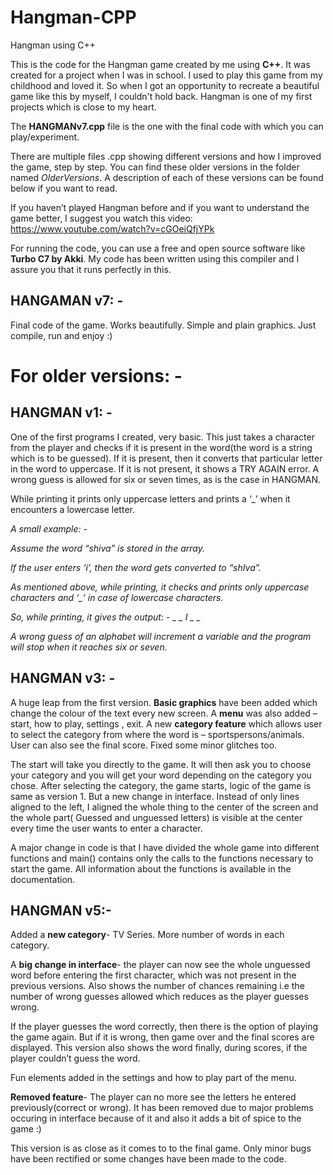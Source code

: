 # Hangman-CPP
Hangman using C++
  
This is the code for the Hangman game created by me using **C++**. It was created for a project when I was in school. I used to play this game from my childhood and loved it. So when I got an opportunity to recreate a beautiful game like this by myself, I couldn't hold back. Hangman is one of my first projects which is close to my heart.

The **HANGMANv7.cpp** file is the one with the final code with which you can play/experiment.

There are multiple files .cpp showing different versions and how I improved the game, step by step. You can find these older versions in the folder named *OlderVersions*. A description of each of these versions can be found below if you want to read.

If you haven’t played Hangman before and if you want to understand the game better, I suggest you watch this video: https://www.youtube.com/watch?v=cGOeiQfjYPk

For running the code, you can use a free and open source software like **Turbo C7 by Akki**. My code has been written using this compiler and I assure you that it runs perfectly in this.

## HANGAMAN v7: -
Final code of the game. Works beautifully. Simple and plain graphics. Just compile, run and enjoy :)

# For older versions: -

## HANGMAN v1: - 
One of the first programs I created, very basic. This just takes a character from the player and checks if it is present in the word(the word is a string which is to be guessed). If it is present, then it converts that particular letter in the word to uppercase. If it is not present, it shows a TRY AGAIN error. A wrong guess is allowed for six or seven times, as is the case in HANGMAN.

While printing it prints only uppercase letters and prints a ‘_’ when it encounters a lowercase letter. 

*A small example: -*

*Assume the word “shiva” is stored in the array.*

*If the user enters ‘i’, then the word gets converted to “shIva”.*

*As mentioned above, while printing, it checks and prints only uppercase characters and ‘_’ in case of lowercase characters.*

*So, while printing, it gives the output: - _ _ I _ _*

*A wrong guess of an alphabet will increment a variable and the program will stop when it reaches six or seven.*

## HANGMAN v3: -
A huge leap from the first version. **Basic graphics** have been added which change the colour of the text every new screen. A **menu** was also added – start, how to play, settings , exit. A new **category feature** which allows user to select the category from where the word is – sportspersons/animals. User can also see the final score. Fixed some minor glitches too.

The start will take you directly to the game. It will then ask you to choose your category and you will get your word depending on the category you chose. After selecting the category, the game starts, logic of the game is same as version 1. But a new change in interface. Instead of only lines aligned to the left, I aligned the whole thing to the center of the screen and the whole part( Guessed and unguessed letters) is visible at the center every time the user wants to enter a character.

A major change in code is that I have divided the whole game into different functions and main() contains only the calls to the functions necessary to start the game. All information about the functions is available in the documentation.

## HANGMAN v5:-
Added a **new category**- TV Series. More number of words in each category.

A **big change in interface**- the player can now see the whole unguessed word before entering the first character, which was not present in the previous versions. Also shows the number of chances remaining i.e the number of wrong guesses allowed which reduces as the player guesses wrong.

If the player guesses the word correctly, then there is the option of playing the game again. But if it is wrong, then game over and the final scores are displayed.
This version also shows the word finally, during scores, if the player couldn’t guess the word. 

Fun elements added in the settings and how to play part of the menu.

**Removed feature**- The player can no more see the letters he entered previously(correct or wrong). It has been removed due to major problems occuring in interface because of it and also it adds a bit of spice to the game :)

This version is as close as it comes to to the final game. Only minor bugs have been rectified or some changes have been made to the code.
